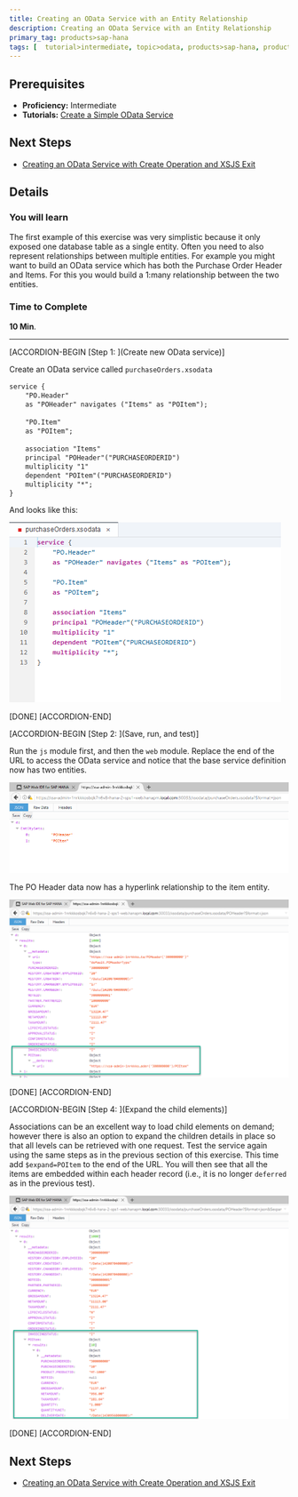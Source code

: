 ```yaml
---
title: Creating an OData Service with an Entity Relationship
description: Creating an OData Service with an Entity Relationship
primary_tag: products>sap-hana
tags: [  tutorial>intermediate, topic>odata, products>sap-hana, products>sap-hana\,-express-edition   ]
---
```

## Prerequisites  
- **Proficiency:** Intermediate
- **Tutorials:** [Create a Simple OData Service](http://www.sap.com/developer/tutorials/xsa-xsodata.html)

## Next Steps
- [Creating an OData Service with Create Operation and XSJS Exit](http://www.sap.com/developer/tutorials/xsa-xsodata-create.html)

## Details
### You will learn  
The first example of this exercise was very simplistic because it only exposed one database table as a single entity. Often you need to also represent relationships between multiple entities. For example you might want to build an OData service which has both the Purchase Order Header and Items. For this you would build a 1:many relationship between the two entities.


### Time to Complete
**10 Min**.

---


[ACCORDION-BEGIN [Step 1: ](Create new OData service)]

Create an OData service called `purchaseOrders.xsodata`

```
service {
	"PO.Header"
	as "POHeader" navigates ("Items" as "POItem");

	"PO.Item"
	as "POItem";

	association "Items"
	principal "POHeader"("PURCHASEORDERID")
	multiplicity "1"
	dependent "POItem"("PURCHASEORDERID")
	multiplicity "*";
}
```
And looks like this:

![Association OData](1.png)

[DONE]
[ACCORDION-END]  

[ACCORDION-BEGIN [Step 2: ](Save, run, and test)]

Run the `js` module first, and then the `web` module. Replace the end of the URL to access the OData service and notice that the base service definition now has two entities.

![entities](3.png)

The PO Header data now has a hyperlink relationship to the item entity.

![metadata](4.png)

[DONE]
[ACCORDION-END]  

[ACCORDION-BEGIN [Step 4: ](Expand the child elements)]

Associations can be an excellent way to load child elements on demand; however there is also an option to expand the children details in place so that all levels can be retrieved with one request.  Test the service again using the same steps as in the previous section of this exercise. This time add `$expand=POItem` to the end of the URL. You will then see that all the items are embedded within each header record (i.e., it is no longer `deferred` as in the previous test).

![associations](5.png)

[DONE]
[ACCORDION-END]  



## Next Steps
- [Creating an OData Service with Create Operation and XSJS Exit](http://www.sap.com/developer/tutorials/xsa-xsodata-create.html)
